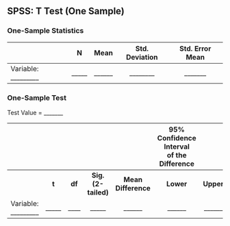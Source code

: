 ## SPSS: T Test (One Sample)

### One-Sample Statistics

||N|Mean|Std. Deviation|Std. Error Mean|
| :- | :-: | :-: | :-: | :-: |
|Variable: \_\_\_\_\_\_\_\_\_|\_\_\_\_\_|\_\_\_\_\_\_|\_\_\_\_\_\_\_\_|\_\_\_\_\_\_\_|

### One-Sample Test

Test Value = \_\_\_\_\_\_\_

| |||||95% Confidence Interval <br>of the Difference||
| :- | :-: | :-: | :-: | :-: | :-: | :-: |
| |**t**|**df**|**Sig. (2-tailed)**|**Mean Difference**|**Lower**|**Upper**|
|Variable: \_\_\_\_\_\_\_\_\_|\_\_\_\_\_|\_\_\_\_|\_\_\_\_\_|\_\_\_\_\_\_|\_\_\_\_\_\_|\_\_\_\_\_\_|
